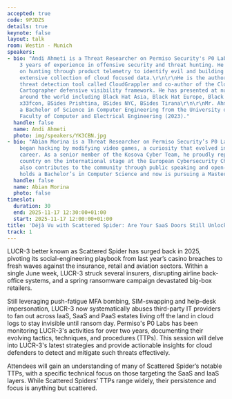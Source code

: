 ```yaml
---
accepted: true
code: 9PJDZS
details: true
keynote: false
layout: talk
room: Westin - Munich
speakers:
- bio: "Andi Ahmeti is a Threat Researcher on Permiso Security's P0 Labs team with
    3 years of experience in offensive security and threat hunting. He now is focused
    on hunting through product telemetry to identify evil and building tools to enrich
    extensive collection of cloud focused data.\r\n\r\nHe is the author of an open-source
    threat detection tool called CloudGrappler and co-author of the Cloud Console
    Cartographer defensive visibility framework. He has presented at numerous conferences
    around the world including Black Hat Asia, Black Hat Europe, Black Hat MEA, FIRSTCON24,
    x33fcon, BSides Prishtina, BSides NYC, BSides Tirana\r\n\r\nMr. Ahmeti obtained
    a Bachelor of Science in Computer Engineering from the University of Prishtina
    Faculty of Computer and Electrical Engineering (2023)."
  handle: false
  name: Andi Ahmeti
  photo: img/speakers/YK3CBN.jpg
- bio: "Abian Morina is a Threat Researcher on Permiso Security’s P0 Labs team. He
    began hacking by modifying video games, a curiosity that evolved into a cybersecurity
    career. As a senior member of the Kosova Cyber Team, he proudly represents his
    country on the international stage at the European Cybersecurity Challenge. He
    also contributes to the community through public speaking and open-source tooling.\r\n\r\nMr.Morina
    holds a Bachelor’s in Computer Science and now is pursuing a Master’s in Cybersecurity."
  handle: false
  name: Abian Morina
  photo: false
timeslot:
  duration: 30
  end: 2025-11-17 12:30:00+01:00
  start: 2025-11-17 12:00:00+01:00
title: 'Déjà Vu with Scattered Spider: Are Your SaaS Doors Still Unlocked?'
track: 1
---
```


LUCR-3 better known as Scattered Spider has surged back in 2025, pivoting its social-engineering playbook from last year’s casino breaches to fresh waves against the insurance, retail and aviation sectors.
Within a single June week, LUCR-3 struck several insurers, disrupting airline back-office systems, and a spring ransomware campaign devastated big-box retailers.

Still leveraging push-fatigue MFA bombing, SIM-swapping and help-desk impersonation, LUCR-3 now systematically abuses third-party IT providers to fan out across IaaS, SaaS and PaaS estates living off the land in cloud logs to stay invisible until ransom day.
Permiso's P0 Labs has been monitoring LUCR-3's activities for over two years, documenting their evolving tactics, techniques, and procedures (TTPs).
This session will delve into LUCR-3's latest strategies and provide actionable insights for cloud defenders to detect and mitigate such threats effectively.

Attendees will gain an understanding of many of Scattered Spider’s notable TTPs, with a specific technical focus on those targeting the SaaS and IaaS layers.
While Scattered Spiders’ TTPs range widely, their persistence and focus is anything but scattered.